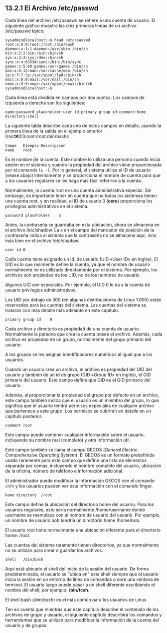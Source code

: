 ## 13.2.1 El Archivo /etc/passwd
Cada línea del archivo /etc/passwd se refiere a una cuenta de usuario. El siguiente gráfico muestra las diez primeras líneas de un archivo /etc/passwd típico:
```shell-session
sysadmin@localhost:~$ head /etc/passwd                                        
root:x:0:0:root:/root:/bin/bash                                               
daemon:x:1:1:daemon:/usr/sbin:/bin/sh                                         
bin:x:2:2:bin:/bin:/bin/sh                                                    
sys:x:3:3:sys:/dev:/bin/sh                                                    
sync:x:4:65534:sync:/bin:/bin/sync                                            
games:x:5:60:games:/usr/games:/bin/sh                                         
man:x:6:12:man:/var/cache/man:/bin/sh                                         
lp:x:7:7:lp:/var/spool/lpd:/bin/sh                                            
mail:x:8:8:mail:/var/mail:/bin/sh                                             
news:x:9:9:news:/var/spool/news:/bin/sh                                       
sysadmin@localhost:~$
```

Cada línea está dividida en campos por dos puntos. Los campos de izquierda a derecha son los siguientes:

```shell-session
name:password placeholder:user id:primary group id:comment:home directory:shell
```

La siguiente tabla describe cada uno de estos campos en detalle, usando la primera línea de la salida en el ejemplo anterior (root:x:0:0:root:/root:/bin/bash):
```
Campo	Ejemplo	Descripción
name	root	
```

Es el nombre de la cuenta. Este nombre lo utiliza una persona cuando inicia sesión en el sistema y cuando la propiedad del archivo viene proporcionada por el comando `ls -l`. Por lo general, el sistema utiliza el ID de usuario (véase abajo) internamente y se proporciona el nombre de cuenta para que a los usuarios regulares se les haga más fácil referirse a la cuenta.

Normalmente, la cuenta root es una cuenta administrativa especial. Sin embargo, es importante tener en cuenta que no todos los sistemas tienen una cuenta root, y en realidad, el ID de usuario 0 (__cero__) proporciona los privilegios administrativos en el sistema.

	password placeholder	x	

Antes, la contraseña se guardaba en esta ubicación, ahora se almacena en el archivo /etc/shadow. La x en el campo del marcador de posición de la contraseña indica al sistema que la contraseña no se almacena aquí, sino más bien en el archivo /etc/shadow.

	user id	0	

Cada cuenta tiene asignado un Id. de usuario (UID «User ID» en inglés). El UID es lo que realmente define la cuenta, ya que el nombre de usuario normalmente no es utilizado directamente por el sistema. Por ejemplo, los archivos son propiedad de los UID, no de los nombres de usuario.

Algunos UID son especiales. Por ejemplo, el UID 0 le da a la cuenta de usuario privilegios administrativos.

Los UID por debajo de 500 (en algunas distribuciones de Linux 1.000) están reservados para las cuentas del sistema. Las cuentas del sistema se tratarán con más detalle más adelante en este capítulo.

	primary group id	0	

Cada archivo y directorio es propiedad de una cuenta de usuario. Normalmente la persona que crea la cuenta posee el archivo. Además, cada archivo es propiedad de un grupo, normalmente del grupo primario del usuario.

A los grupos se les asignan identificadores numéricos al igual que a los usuarios.

Cuando un usuario crea un archivo, el archivo es propiedad del UID del usuario y también de un id de grupo (GID «_Group ID_» en inglés), el GID primario del usuario. Este campo define que GID es el GID primario del usuario.

Además, al proporcionar la propiedad del grupo por defecto en un archivo, este campo también indica que el usuario es un miembro del grupo, lo que significa que el usuario tendrá permisos especiales en cualquier archivo que pertenece a este grupo. Los permisos se cubrirán en detalle en un capítulo posterior.

	comment	root	

Este campo puede contener cualquier información sobre el usuario, incluyendo su nombre real (completo) y otra información útil.

Este campo también se llama el campo GECOS (_General Electric Comprehensive Operating System_). El GECOS es un formato predefinido usado raramente para este campo que define una lista de elementos separada por comas, incluyendo el nombre completo del usuario, ubicación de la oficina, número de teléfono e información adicional.

El administrador puede modificar la información GECOS con el comando `chfn` y los usuarios pueden ver esta información con el comando finger.

	home directory	/root	

Este campo define la ubicación del directorio home del usuario. Para los usuarios regulares, esto sería normalmente /home/username donde username se reemplaza con el nombre de usuario del usuario. Por ejemplo, un nombre de usuario bob tendría un directorio home /home/bob.

El usuario root tiene normalmente una ubicación diferente para el directorio home: /root.

Las cuentas del sistema raramente tienen directorios, ya que normalmente no se utilizan para crear o guardar los archivos.

	shell	/bin/bash	

Aquí está ubicado el shell del inicio de la sesión del usuario. De forma predeterminada, el usuario se "ubica en" este shell siempre que el usuario inicia la sesión en un entorno de línea de comandos o abre una ventana de terminal. El usuario luego puede pasar a un shell diferente escribiendo el nombre del shell, por ejemplo: __/bin/tcsh__.

El shell bash (_/bin/bash_) es el más común para los usuarios de Linux.

Ten en cuenta que mientras que este capítulo describe el contenido de los archivos de grupo y usuario, el siguiente capítulo describirá los comandos y herramientas que se utilizan para modificar la información de la cuenta del usuario y de grupos.

